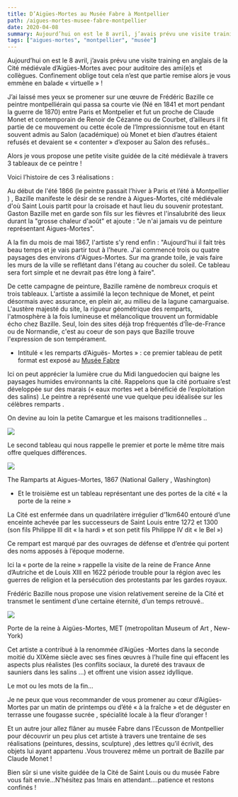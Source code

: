 ```yaml
---
title: D’Aigües-Mortes au Musée Fabre à Montpellier
path: /aigues-mortes-musee-fabre-montpellier
date: 2020-04-08
summary: Aujourd’hui on est le 8 avril, j’avais prévu une visite training en anglais de la Cité médiévale d’Aigües-Mortes avec pour auditoire des ami(e)s et collègues.
tags: ["aigues-mortes", "montpellier", "musée"]
---
```


<!-- ![background](./images/aigues-mortes-1.jpeg) -->

Aujourd’hui on est le 8 avril, j’avais prévu une visite training en anglais de la Cité médiévale d’Aigües-Mortes avec pour auditoire des ami(e)s et collègues. Confinement oblige tout cela n’est que partie remise alors je vous emmène en balade « virtuelle » !

J’ai laissé mes yeux se promener sur une œuvre de Frédéric Bazille ce peintre montpelliérain qui passa sa courte vie (Né en 1841 et mort pendant la guerre de 1870) entre Paris et Montpelier et fut un proche de Claude Monet et contemporain de Renoir de Cézanne ou de Courbet, d’ailleurs il fit partie de ce mouvement ou cette école de l’Impressionnisme tout en étant souvent admis au Salon (académique) où Monet et bien d’autres étaient refusés et devaient se « contenter » d’exposer au Salon des refusés..

Alors je vous propose une petite visite guidée de la cité médiévale à travers 3 tableaux de ce peintre !

Voici l’histoire de ces 3 réalisations :

Au début de l'été 1866 (le peintre passait l’hiver à Paris et l’été à Montpellier ) , Bazille manifeste le désir de se rendre à Aigues-Mortes, cité médiévale d'où Saint Louis partit pour la croisade et haut lieu du souvenir protestant.  
Gaston Bazille met en garde son fils sur les fièvres et l'insalubrité des lieux durant la "grosse chaleur d'août" et ajoute : "Je n'ai jamais vu de peinture représentant Aigues-Mortes".

A la fin du mois de mai 1867, l'artiste s'y rend enfin : "Aujourd'hui il fait très beau temps et je vais partir tout à l'heure. J'ai commencé trois ou quatre paysages des environs d'Aigues-Mortes. Sur ma grande toile, je vais faire les murs de la ville se reflétant dans l'étang au coucher du soleil. Ce tableau sera fort simple et ne devrait pas être long à faire".

De cette campagne de peinture, Bazille ramène de nombreux croquis et trois tableaux. L'artiste a assimilé la leçon technique de Monet, et peint désormais avec assurance, en plein air, au milieu de la lagune camarguaise.  
L'austère majesté du site, la rigueur géométrique des remparts, l'atmosphère à la fois lumineuse et mélancolique trouvent un formidable écho chez Bazille. Seul, loin des sites déjà trop fréquentés d'Île-de-France ou de Normandie, c'est au coeur de son pays que Bazille trouve l'expression de son tempérament.

- Intitulé « les remparts d’Aiguës- Mortes » : ce premier tableau de petit format est exposé au [Musée Fabre](https://museefabre.montpellier3m.fr/)

Ici on peut apprécier la lumière crue du Midi languedocien qui baigne les paysages humides environnants la cité. Rappelons que la cité portuaire s’est développée sur des marais (« eaux mortes »et a bénéficié de l’exploitation des salins) .Le peintre a représenté une vue quelque peu idéalisée sur les célèbres remparts .

On devine au loin la petite Camargue et les maisons traditionnelles ..

![](https://lh3.googleusercontent.com/5gbCw_emwzg1acV6-DxrLdqME7h42V6B-7f2mhbvogS0lSnkeU-kzppoh02kRp6i_gcbfZsMaG-cRg5AXRfUkHGtd2-7i99RhzTE4LWOoSKRdj5ZN27M509rxzRjz_DzFvQW_S8MHmu_-ljtYA)

Le second tableau qui nous rappelle le premier et porte le même titre mais offre quelques différences.

![](https://lh5.googleusercontent.com/Gu-lbYfsdacpOze4Iks4UcJR4oZR2fg4_zftXACLNE5Av0MwYYJxHNsRex35IRxxZ64-yd8LdHQzlfaoPb3zSQDGIBQ8XW8PIoea9UWy885D8EBOR7O4ofeHiMqBKJnlWhgOpLUzN6M8XJZU-Q)

The Ramparts at Aigues-Mortes, 1867 (National Gallery , Washington)

- Et le troisième est un tableau représentant une des portes de la cité « la porte de la reine »

La Cité est enfermée dans un quadrilatère irrégulier d’1km640 entouré d’une enceinte achevée par les successeurs de Saint Louis entre 1272 et 1300 (son fils Philippe III dit « la hardi » et son petit fils Philippe IV dit « le Bel »)

Ce rempart est marqué par des ouvrages de défense et d’entrée qui portent des noms apposés à l’époque moderne.

Ici la « porte de la reine » rappelle la visite de la reine de France Anne d’Autriche et de Louis XIII en 1622 période trouble pour la région avec les guerres de religion et la persécution des protestants par les gardes royaux.

Frédéric Bazille nous propose une vision relativement sereine de la Cité et transmet le sentiment d’une certaine éternité, d’un temps retrouvé..

![](https://lh6.googleusercontent.com/PE7qE-jZQ6ET89ibLcKKGQvyizF1XrEIQfkgTC8sulMwWBOyGcRu1j0Q5Mt8yohnQFTg6Xo_xpbydZzxBQ21-vcqxYsNxfQPFYAqwF1IXTXKeFdgeRT_Y9uXMXsqvSvYtpfan1wyu8_H0WJWgg)

Porte de la reine à Aigües-Mortes, MET (metropolitan Museum of Art , New-York)

Cet artiste a contribué à la renommée d’Aigües -Mortes dans la seconde moitié du XIXème siècle avec ses fines œuvres à l’huile fine qui effacent les aspects plus réalistes (les conflits sociaux, la dureté des travaux de sauniers dans les salins …) et offrent une vision assez idyllique.

Le mot ou les mots de la fin…

Je ne peux que vous recommander de vous promener au cœur d’Aigües- Mortes par un matin de printemps ou d’été « à la fraîche » et de déguster en terrasse une fougasse sucrée , spécialité locale à la fleur d’oranger !

Et un autre jour allez flâner au musée Fabre dans l’Ecusson de Montpellier pour découvrir un peu plus cet artiste à travers une trentaine de ses réalisations (peintures, dessins, sculpture) ,des lettres qu’il écrivit, des objets lui ayant appartenu .Vous trouverez même un portrait de Bazille par Claude Monet !

Bien sûr si une visite guidée de la Cité de Saint Louis ou du musée Fabre vous fait envie…N’hésitez pas !mais en attendant….patience et restons confinés !
